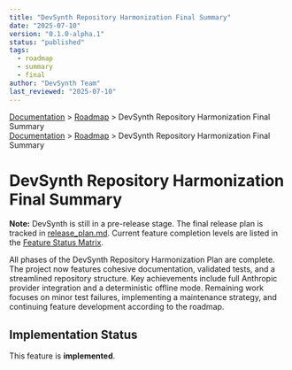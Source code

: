 ```yaml
---
title: "DevSynth Repository Harmonization Final Summary"
date: "2025-07-10"
version: "0.1.0-alpha.1"
status: "published"
tags:
  - roadmap
  - summary
  - final
author: "DevSynth Team"
last_reviewed: "2025-07-10"
---
```


<div class="breadcrumbs">
<a href="../index.md">Documentation</a> &gt; <a href="index.md">Roadmap</a> &gt; DevSynth Repository Harmonization Final Summary
</div>

<div class="breadcrumbs">
<a href="../index.md">Documentation</a> &gt; <a href="index.md">Roadmap</a> &gt; DevSynth Repository Harmonization Final Summary
</div>

# DevSynth Repository Harmonization Final Summary

**Note:** DevSynth is still in a pre-release stage. The final release plan is tracked in [release_plan.md](release_plan.md). Current feature completion levels are listed in the [Feature Status Matrix](../implementation/feature_status_matrix.md).

All phases of the DevSynth Repository Harmonization Plan are complete. The project now features cohesive documentation, validated tests, and a streamlined repository structure. Key achievements include full Anthropic provider integration and a deterministic offline mode. Remaining work focuses on minor test failures, implementing a maintenance strategy, and continuing feature development according to the roadmap.
## Implementation Status

This feature is **implemented**.
